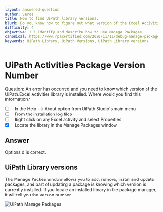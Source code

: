 ```yaml
---
layout: answered-question
author: Serge
title: How to find UiPath library versions.
blurb: Do you know how to figure out what version of the Excel Activities library is installed in UiPath Studio?
difficulty: 4
objective: 2.2 Identify and describe how to use Manage Packages
canonical: https://www.rpacertified.com/2020/11/11/debug-manage-packaged-version.html
keywords: UiPath Library, UiPath Versions, UiPath Library versions
---
```


<h1>UiPath Activities Package Version Number</h1>

Question: An error has occurred and you need to know which version of the UiPath.Excel.Activities library is installed. Where would you find this information?

- [ ] &nbsp;  In the Help --> About option from UiPath Studio's main menu
- [ ] &nbsp;  From the installation log files
- [ ] &nbsp;  Right click on any Excel activity and select Properties
- [x] &nbsp;  Locate the library in the Manage Packages window

## Answer

Options d is correct.

## UiPath Library versions

The Manage Packes window allows you to add, remove, install and update packages, and part of updating a package is knowing which version is currently installed. If you locate an installed library in the package manager, it will tell you the version number.

<img src="https://files.readme.io/a6753e2-image_46.png" class="img-fluid" alt="UiPath Manage Packages">
